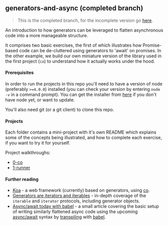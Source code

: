 ## generators-and-async (completed branch)
> This is the completed branch, for the incomplete version go [here](jon-hall/generators-and-async/tree/master).

An introduction to how generators can be leveraged to flatten asynchronous code into a more manageable structure.

It comprises two basic exercises, the first of which illustrates how Promise-based code can be de-cluttered using generators to 'await' on promises.  In the other example, we build our own miniature version of the library used in the first project (`co`) to understand how it actually works under the hood.

#### Prerequisites
In order to run the projects in this repo you'll need to have a version of node (preferably `>=4.0.0`) installed (you can check your version by entering `node -v` in a command prompt).  You can get the installer from [here](https://nodejs.org) if you don't have node yet, or want to update.

You'll also need git (or a git client) to clone this repo.

#### Projects
Each folder contains a mini-project with it's own README which explains some of the concepts being illustrated, and how to complete each exercise, if you want to try it for yourself.

Project walkthroughs:
 - [0-co](0-co/README.md)
 - [1-runner](1-runner/README.md)

#### Further reading

 - [Koa](https://github.com/koajs/koa/tree/9f80296fc49fa0c03db939e866215f3721fcbbc6) - a web framework (currently) based on generators, using [co](https://github.com/tj/co).
 - [Generators are iterators and iterables](https://developer.mozilla.org/en-US/docs/Web/JavaScript/Reference/Iteration_protocols) - in-depth coverage of the `iterable` and `iterator` protocols, including generator objects.
 - [Async/await today with babel](http://masnun.com/2015/11/11/using-es7-asyncawait-today-with-babel.html) - a small article covering the basic setup of writing similarly flattened async code using the upcoming [async/await](https://github.com/tc39/ecmascript-asyncawait) syntax by [transpiling](https://en.wikipedia.org/wiki/Source-to-source_compiler) with [babel](http://babeljs.io/).
